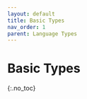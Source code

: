 ```yaml
---
layout: default
title: Basic Types
nav_order: 1
parent: Language Types
---
```


# Basic Types
{:.no_toc}
